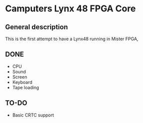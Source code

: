 # Camputers Lynx 48 FPGA Core

## General description

This is the first attempt to have a Lynx48 running in Mister FPGA,

## DONE

* CPU
* Sound
* Screen
* Keyboard
* Tape loading

## TO-DO

* Basic CRTC support
